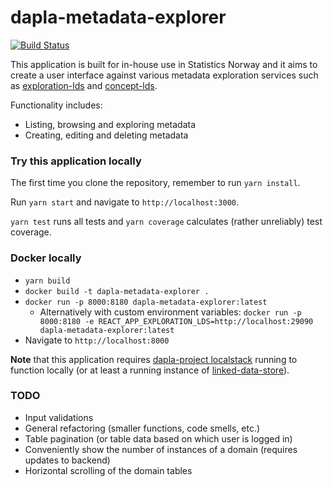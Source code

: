 # dapla-metadata-explorer

[![Build Status](https://dev.azure.com/statisticsnorway/Dapla/_apis/build/status/Frontends/statisticsnorway.dapla-metadata-explorer?branchName=master)](https://dev.azure.com/statisticsnorway/Dapla/_build/latest?definitionId=21&branchName=master)

This application is built for in-house use in Statistics Norway and it aims to create a user interface against various
metadata exploration services such as
[exploration-lds](https://github.com/statisticsnorway/dapla-project/blob/master/localstack/docker-compose-exploration.yml)
and
[concept-lds](https://github.com/statisticsnorway/dapla-project/blob/master/localstack/docker-compose-concept.yml).

Functionality includes:

* Listing, browsing and exploring metadata
* Creating, editing and deleting metadata

### Try this application locally

The first time you clone the repository, remember to run `yarn install`.

Run `yarn start` and navigate to `http://localhost:3000`.

`yarn test` runs all tests and `yarn coverage` calculates (rather unreliably) test coverage.

### Docker locally

* `yarn build`
* `docker build -t dapla-metadata-explorer .`
* `docker run -p 8000:8180 dapla-metadata-explorer:latest`
    * Alternatively with custom environment
      variables: `docker run -p 8000:8180 -e REACT_APP_EXPLORATION_LDS=http://localhost:29090 dapla-metadata-explorer:latest`
* Navigate to `http://localhost:8000`

**Note** that this application
requires [dapla-project localstack](https://github.com/statisticsnorway/dapla-project/blob/master/localstack/README.md)
running to function locally (or at least a running instance
of [linked-data-store](https://github.com/statisticsnorway/linked-data-store-documentation)).

### TODO

* Input validations
* General refactoring (smaller functions, code smells, etc.)
* Table pagination (or table data based on which user is logged in)
* Conveniently show the number of instances of a domain (requires updates to backend)
* Horizontal scrolling of the domain tables
